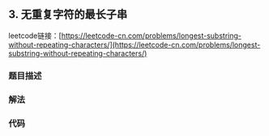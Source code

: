 ## 3. 无重复字符的最长子串

leetcode链接：[https://leetcode-cn.com/problems/longest-substring-without-repeating-characters/](https://leetcode-cn.com/problems/longest-substring-without-repeating-characters/)

### 题目描述

### 解法

### 代码
